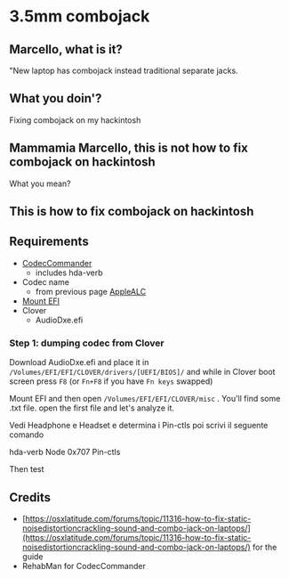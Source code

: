 # 3.5mm combojack

## Marcello, what is it?

"New laptop has combojack instead traditional separate jacks.

## What you doin'?

Fixing combojack on my hackintosh

## Mammamia Marcello, this is not how to fix combojack on hackintosh

What you mean?

## This is how to fix combojack on hackintosh

## Requirements

* [CodecCommander](https://bitbucket.org/RehabMan/os-x-eapd-codec-commander/downloads/RehabMan-CodecCommander-2018-1003.zip)
  * includes hda-verb
* Codec name
  * from previous page [AppleALC](applealc.md)
* [Mount EFI](../bootloaders/mount-efi.md)
* Clover
  * AudioDxe.efi

### Step 1: dumping codec from Clover

Download AudioDxe.efi and place it in `/Volumes/EFI/EFI/CLOVER/drivers/[UEFI/BIOS]/` and while in Clover boot screen press `F8` \(or `Fn+F8` if you have `Fn keys` swapped\)

Mount EFI and then open `/Volumes/EFI/EFI/CLOVER/misc` . You'll find some .txt file. open the first file and let's analyze it.

Vedi Headphone e Headset e determina i Pin-ctls poi scrivi il seguente comando

hda-verb Node 0x707 Pin-ctls

Then test

## Credits

* [https://osxlatitude.com/forums/topic/11316-how-to-fix-static-noisedistortioncrackling-sound-and-combo-jack-on-laptops/](https://osxlatitude.com/forums/topic/11316-how-to-fix-static-noisedistortioncrackling-sound-and-combo-jack-on-laptops/) for the guide
* RehabMan for CodecCommander

